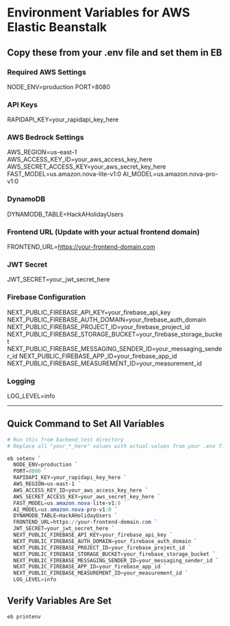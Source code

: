 # Environment Variables for AWS Elastic Beanstalk

## Copy these from your .env file and set them in EB

### Required AWS Settings
NODE_ENV=production
PORT=8080

### API Keys
RAPIDAPI_KEY=your_rapidapi_key_here

### AWS Bedrock Settings
AWS_REGION=us-east-1
AWS_ACCESS_KEY_ID=your_aws_access_key_here
AWS_SECRET_ACCESS_KEY=your_aws_secret_key_here
FAST_MODEL=us.amazon.nova-lite-v1:0
AI_MODEL=us.amazon.nova-pro-v1:0

### DynamoDB
DYNAMODB_TABLE=HackAHolidayUsers

### Frontend URL (Update with your actual frontend domain)
FRONTEND_URL=https://your-frontend-domain.com

### JWT Secret
JWT_SECRET=your_jwt_secret_here

### Firebase Configuration
NEXT_PUBLIC_FIREBASE_API_KEY=your_firebase_api_key
NEXT_PUBLIC_FIREBASE_AUTH_DOMAIN=your_firebase_auth_domain
NEXT_PUBLIC_FIREBASE_PROJECT_ID=your_firebase_project_id
NEXT_PUBLIC_FIREBASE_STORAGE_BUCKET=your_firebase_storage_bucket
NEXT_PUBLIC_FIREBASE_MESSAGING_SENDER_ID=your_messaging_sender_id
NEXT_PUBLIC_FIREBASE_APP_ID=your_firebase_app_id
NEXT_PUBLIC_FIREBASE_MEASUREMENT_ID=your_measurement_id

### Logging
LOG_LEVEL=info

---

## Quick Command to Set All Variables

```powershell
# Run this from backend_test directory
# Replace all "your_*_here" values with actual values from your .env file

eb setenv `
  NODE_ENV=production `
  PORT=8080 `
  RAPIDAPI_KEY=your_rapidapi_key_here `
  AWS_REGION=us-east-1 `
  AWS_ACCESS_KEY_ID=your_aws_access_key_here `
  AWS_SECRET_ACCESS_KEY=your_aws_secret_key_here `
  FAST_MODEL=us.amazon.nova-lite-v1:0 `
  AI_MODEL=us.amazon.nova-pro-v1:0 `
  DYNAMODB_TABLE=HackAHolidayUsers `
  FRONTEND_URL=https://your-frontend-domain.com `
  JWT_SECRET=your_jwt_secret_here `
  NEXT_PUBLIC_FIREBASE_API_KEY=your_firebase_api_key `
  NEXT_PUBLIC_FIREBASE_AUTH_DOMAIN=your_firebase_auth_domain `
  NEXT_PUBLIC_FIREBASE_PROJECT_ID=your_firebase_project_id `
  NEXT_PUBLIC_FIREBASE_STORAGE_BUCKET=your_firebase_storage_bucket `
  NEXT_PUBLIC_FIREBASE_MESSAGING_SENDER_ID=your_messaging_sender_id `
  NEXT_PUBLIC_FIREBASE_APP_ID=your_firebase_app_id `
  NEXT_PUBLIC_FIREBASE_MEASUREMENT_ID=your_measurement_id `
  LOG_LEVEL=info
```

## Verify Variables Are Set

```powershell
eb printenv
```
